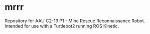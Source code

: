 # mrrr
Repository for AAU C2-19 P1 - Mine Rescue Reconnaissance Robot. Intended for use with a Turtlebot2 running ROS Kinetic.
